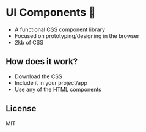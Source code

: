 # UI Components 🏇
* A functional CSS component library
* Focused on prototyping/designing in the browser
* 2kb of CSS

## How does it work?
* Download the CSS
* Include it in your project/app
* Use any of the HTML components

## License
MIT

